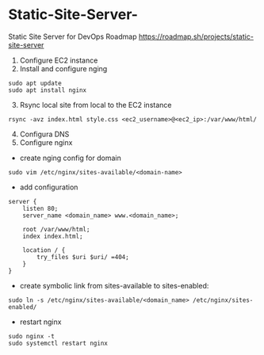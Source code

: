# Static-Site-Server-
Static Site Server for DevOps Roadmap 
https://roadmap.sh/projects/static-site-server

1. Configure EC2 instance
2. Install and configure nging
```
sudo apt update
sudo apt install nginx

```
3. Rsync local site from local to the EC2 instance
```
rsync -avz index.html style.css <ec2_username>@<ec2_ip>:/var/www/html/
```
4. Configura DNS
5. Configure nginx
- create nging config for domain
```
sudo vim /etc/nginx/sites-available/<domain-name>
```
- add configuration 
```
server {
    listen 80;
    server_name <domain_name> www.<domain_name>;

    root /var/www/html;  
    index index.html;

    location / {
        try_files $uri $uri/ =404;
    }
}

```
- create symbolic link from sites-available to sites-enabled:
```
sudo ln -s /etc/nginx/sites-available/<domain_name> /etc/nginx/sites-enabled/
```
- restart nginx
```
sudo nginx -t
sudo systemctl restart nginx
```
